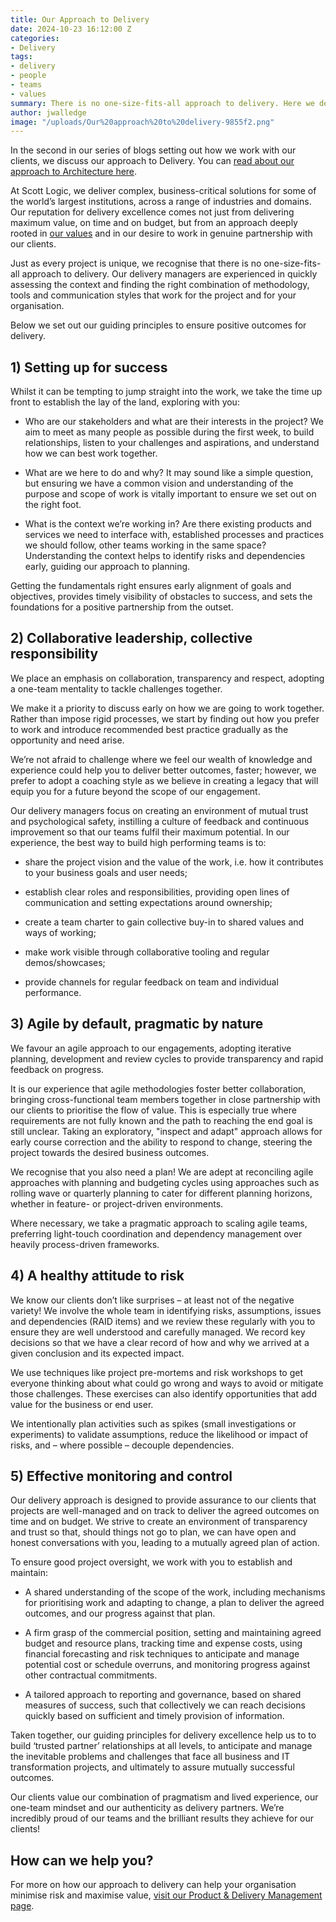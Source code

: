 ```yaml
---
title: Our Approach to Delivery
date: 2024-10-23 16:12:00 Z
categories:
- Delivery
tags:
- delivery
- people
- teams
- values
summary: There is no one-size-fits-all approach to delivery. Here we describe the grounding principles and behaviours that enable us to deliver excellent results for our clients with a reassuringly human touch.
author: jwalledge
image: "/uploads/Our%20approach%20to%20delivery-9855f2.png"
---
```


In the second in our series of blogs setting out how we work with our clients, we discuss our approach to Delivery. You can [read about our approach to Architecture here](https://blog.scottlogic.com/2024/10/15/our-approach-to-architecture.html).

At Scott Logic, we deliver complex, business-critical solutions for some of the world’s largest institutions, across a range of industries and domains. Our reputation for delivery excellence comes not just from delivering maximum value, on time and on budget, but from an approach deeply rooted in [our values](https://www.scottlogic.com/who-we-are) and in our desire to work in genuine partnership with our clients.

Just as every project is unique, we recognise that there is no one-size-fits-all approach to delivery. Our delivery managers are experienced in quickly assessing the context and finding the right combination of methodology, tools and communication styles that work for the project and for your organisation.

Below we set out our guiding principles to ensure positive outcomes for delivery.

## 1) Setting up for success

Whilst it can be tempting to jump straight into the work, we take the time up front to establish the lay of the land, exploring with you:

* Who are our stakeholders and what are their interests in the project? We aim to meet as many people as possible during the first week, to build relationships, listen to your challenges and aspirations, and understand how we can best work together.

* What are we here to do and why? It may sound like a simple question, but ensuring we have a common vision and understanding of the purpose and scope of work is vitally important to ensure we set out on the right foot.

* What is the context we’re working in? Are there existing products and services we need to interface with, established processes and practices we should follow, other teams working in the same space? Understanding the context helps to identify risks and dependencies early, guiding our approach to planning.

Getting the fundamentals right ensures early alignment of goals and objectives, provides timely visibility of obstacles to success, and sets the foundations for a positive partnership from the outset.

## 2) Collaborative leadership, collective responsibility

We place an emphasis on collaboration, transparency and respect, adopting a one-team mentality to tackle challenges together.

We make it a priority to discuss early on how we are going to work together. Rather than impose rigid processes, we start by finding out how you prefer to work and introduce recommended best practice gradually as the opportunity and need arise.

We’re not afraid to challenge where we feel our wealth of knowledge and experience could help you to deliver better outcomes, faster; however, we prefer to adopt a coaching style as we believe in creating a legacy that will equip you for a future beyond the scope of our engagement.

Our delivery managers focus on creating an environment of mutual trust and psychological safety, instilling a culture of feedback and continuous improvement so that our teams fulfil their maximum potential. In our experience, the best way to build high performing teams is to:

* share the project vision and the value of the work, i.e. how it contributes to your business goals and user needs;

* establish clear roles and responsibilities, providing open lines of communication and setting expectations around ownership;

* create a team charter to gain collective buy-in to shared values and ways of working;

* make work visible through collaborative tooling and regular demos/showcases;

* provide channels for regular feedback on team and individual performance.

## 3) Agile by default, pragmatic by nature

We favour an agile approach to our engagements, adopting iterative planning, development and review cycles to provide transparency and rapid feedback on progress.

It is our experience that agile methodologies foster better collaboration, bringing cross-functional team members together in close partnership with our clients to prioritise the flow of value. This is especially true where requirements are not fully known and the path to reaching the end goal is still unclear. Taking an exploratory, "inspect and adapt" approach allows for early course correction and the ability to respond to change, steering the project towards the desired business outcomes.

We recognise that you also need a plan! We are adept at reconciling agile approaches with planning and budgeting cycles using approaches such as rolling wave or quarterly planning to cater for different planning horizons, whether in feature- or project-driven environments.

Where necessary, we take a pragmatic approach to scaling agile teams, preferring light-touch coordination and dependency management over heavily process-driven frameworks.

## 4) A healthy attitude to risk

We know our clients don’t like surprises – at least not of the negative variety! We involve the whole team in identifying risks, assumptions, issues and dependencies (RAID items) and we review these regularly with you to ensure they are well understood and carefully managed. We record key decisions so that we have a clear record of how and why we arrived at a given conclusion and its expected impact.

We use techniques like project pre-mortems and risk workshops to get everyone thinking about what could go wrong and ways to avoid or mitigate those challenges. These exercises can also identify opportunities that add value for the business or end user.

We intentionally plan activities such as spikes (small investigations or experiments) to validate assumptions, reduce the likelihood or impact of risks, and – where possible – decouple dependencies.

## 5) Effective monitoring and control

Our delivery approach is designed to provide assurance to our clients that projects are well-managed and on track to deliver the agreed outcomes on time and on budget. We strive to create an environment of transparency and trust so that, should things not go to plan, we can have open and honest conversations with you, leading to a mutually agreed plan of action.

To ensure good project oversight, we work with you to establish and maintain:

* A shared understanding of the scope of the work, including mechanisms for prioritising work and adapting to change, a plan to deliver the agreed outcomes, and our progress against that plan.

* A firm grasp of the commercial position, setting and maintaining agreed budget and resource plans, tracking time and expense costs, using financial forecasting and risk techniques to anticipate and manage potential cost or schedule overruns, and monitoring progress against other contractual commitments.

* A tailored approach to reporting and governance, based on shared measures of success, such that collectively we can reach decisions quickly based on sufficient and timely provision of information.

Taken together, our guiding principles for delivery excellence help us to to build ‘trusted partner’ relationships at all levels, to anticipate and manage the inevitable problems and challenges that face all business and IT transformation projects, and ultimately to assure mutually successful outcomes.

Our clients value our combination of pragmatism and lived experience, our one-team mindset and our authenticity as delivery partners. We’re incredibly proud of our teams and the brilliant results they achieve for our clients!

## **How can we help you?**

For more on how our approach to delivery can help your organisation minimise risk and maximise value, [visit our Product & Delivery Management page](https://www.scottlogic.com/what-we-do/product-delivery-management).